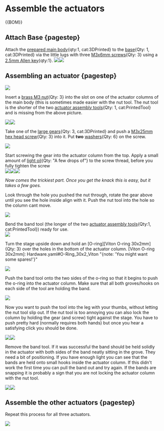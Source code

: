 # Assemble the actuators

{{BOM}}

[2.5mm Allen key]: "{cat:tool}"
[light oil]: "{cat:tool}"


## Attach Base {pagestep}

Attach the [prepared main body](fromstep){qty:1, cat:3DPrinted} to the [base](fromstep){Qty: 1, cat:3DPrinted} via the little lugs with three [M3x6mm screws][M3x6mm screw]{Qty: 3} using a [2.5mm Allen key]{qty:1}.
![](images/2-1-Base.jpg)![](images/2-2-Base.jpg)

[M3x6mm screw]: Hardware.yaml#CapScrew_M3x6mm_SS

## Assembling an actuator {pagestep}

![](images/3-1-Actuator.jpg)

Insert a [brass M3 nut]{Qty: 3} into the slot on one of the actuator columns of the main body (this is sometimes made easier with the nut tool. The nut tool is the shorter of the two [actuator assembly tools](fromstep){Qty: 1, cat:PrintedTool} and is missing from the above picture.

![](images/3-2-Nut.jpg)![](images/3-3-Nut.jpg)

[brass M3 nut]: Hardware.yaml#Nut_M3_Brass

Take one of the [large gears](fromstep){Qty: 3, cat:3DPrinted} and push a [M3x25mm hex head screw]{Qty: 3} into it. Put **two** [washers][M3 washers]{Qty: 6} on the screw.

![](images/3-4-Washers.jpg)

[M3x25mm hex head screw]: Hardware.yaml#HexBolt_M3x25mm_SS
[M3 washers]: Hardware.yaml#Washer_M3_SS

Start screwing the gear into the actuator column from the top. Apply a small amount of [light oil]{Qty: "A few drops of"} to the screw thread, before you fully tighten the screw  
![](images/3-5-GearAttach.jpg)![](images/3-6-Oil.jpg)![](images/3-7-GearAttach.jpg)

*Now comes the trickiest part. Once you get the knack this is easy, but it takes a few goes.*

Look through the hole you pushed the nut through, rotate the gear above until you see the hole inside align with it. Push the nut tool into the hole so the column cant move.

![](images/4-2-NutTool.jpg)

Bend the band tool (the longer of the two [actuator assembly tools](fromstep){Qty:1, cat:PrintedTool}) ready for use.  
![](images/4-1-BandTool.jpg)

Turn the stage upside down and hold an [O-ring][Viton O-ring 30x2mm]{Qty: 3} over the holes in the bottom of the actuator column.
[Viton O-ring 30x2mm]: Hardware.yaml#O-Ring_30x2_Viton "{note: 'You might want some spares!'}"

![](images/4-3-Band.jpg)

Push the band tool onto the two sides of the o-ring so that it begins to push the o-ring into the actuator column. Make sure that all both groves/hooks on each side of the tool are holding the band.

![](images/4-4-Hook.jpg)

Now you want to push the tool into the leg with your thumbs, without letting the nut tool slip out. If the nut tool is too annoying you can also lock the column by  holding the gear (and screw) tight against the stage. You have to push pretty hard (normally requires both hands) but once you hear a satisfying click you should be done.

![](images/4-5-Push.jpg)![](images/4-6-Push.jpg)

Remove the band tool. If it was successful the band should be held solidly in the actuator with both sides of the band neatly sitting in the grove. They need a bit of positioning. If you have enough light you can see that the bands are held onto small hooks inside the actuator column. If this didn't work the first time you can pull the band out and try again. If the bands are snapping it is probably a sign that you are not locking the actuator column with the nut tool.

![](images/4-7-Inserted.jpg)![](images/4-8-Inspect.jpg)

## Assemble the other actuators {pagestep}

Repeat this process for all three actuators.

![](images/4-9-Complete.jpg)

